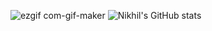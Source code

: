 ![ezgif com-gif-maker](https://user-images.githubusercontent.com/97941638/185924900-cae646c9-b535-4d42-8428-c17153707606.gif)
![Nikhil's GitHub stats](https://github-readme-stats.vercel.app/api?username=nikhil-joshi-pst&count_private=true)

